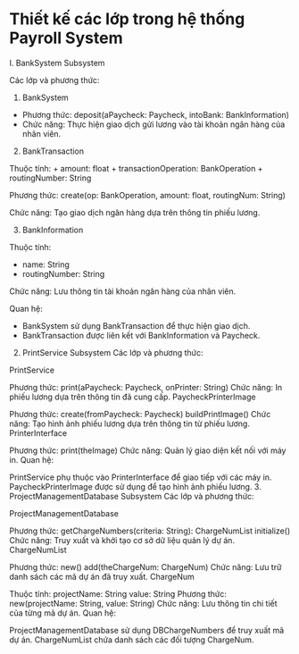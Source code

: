 # Thiết kế các lớp trong hệ thống Payroll System


I. BankSystem Subsystem

  Các lớp và phương thức:

  1. BankSystem

  + Phương thức:
      deposit(aPaycheck: Paycheck, intoBank: BankInformation)
  + Chức năng: Thực hiện giao dịch gửi lương vào tài khoản ngân hàng của nhân viên.

  2. BankTransaction

  Thuộc tính:
    + amount: float
    + transactionOperation: BankOperation
    + routingNumber: String
    
  Phương thức:
    create(op: BankOperation, amount: float, routingNum: String)
    
  Chức năng: Tạo giao dịch ngân hàng dựa trên thông tin phiếu lương.
  
  3. BankInformation

  Thuộc tính:
  
  + name: String
  + routingNumber: String
    
  Chức năng: Lưu thông tin tài khoản ngân hàng của nhân viên.
  
Quan hệ:

  + BankSystem sử dụng BankTransaction để thực hiện giao dịch.
  + BankTransaction được liên kết với BankInformation và Paycheck.


2. PrintService Subsystem
Các lớp và phương thức:

PrintService

Phương thức:
print(aPaycheck: Paycheck, onPrinter: String)
Chức năng: In phiếu lương dựa trên thông tin đã cung cấp.
PaycheckPrinterImage

Phương thức:
create(fromPaycheck: Paycheck)
buildPrintImage()
Chức năng: Tạo hình ảnh phiếu lương dựa trên thông tin từ phiếu lương.
PrinterInterface

Phương thức:
print(theImage)
Chức năng: Quản lý giao diện kết nối với máy in.
Quan hệ:

PrintService phụ thuộc vào PrinterInterface để giao tiếp với các máy in.
PaycheckPrinterImage được sử dụng để tạo hình ảnh phiếu lương.
3. ProjectManagementDatabase Subsystem
Các lớp và phương thức:

ProjectManagementDatabase

Phương thức:
getChargeNumbers(criteria: String): ChargeNumList
initialize()
Chức năng: Truy xuất và khởi tạo cơ sở dữ liệu quản lý dự án.
ChargeNumList

Phương thức:
new()
add(theChargeNum: ChargeNum)
Chức năng: Lưu trữ danh sách các mã dự án đã truy xuất.
ChargeNum

Thuộc tính:
projectName: String
value: String
Phương thức:
new(projectName: String, value: String)
Chức năng: Lưu thông tin chi tiết của từng mã dự án.
Quan hệ:

ProjectManagementDatabase sử dụng DBChargeNumbers để truy xuất mã dự án.
ChargeNumList chứa danh sách các đối tượng ChargeNum.
